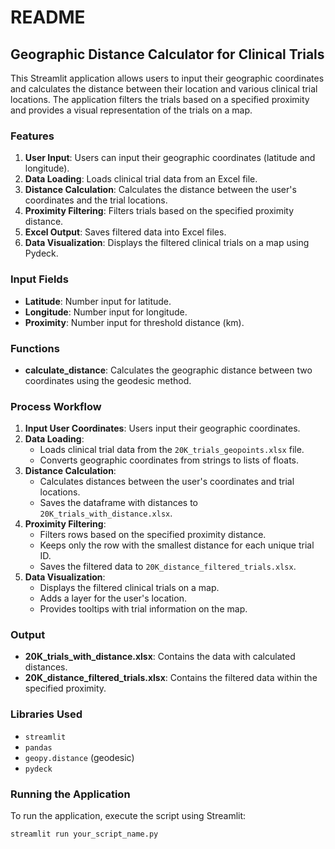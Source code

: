 # README

## Geographic Distance Calculator for Clinical Trials

This Streamlit application allows users to input their geographic coordinates and calculates the distance between their location and various clinical trial locations. The application filters the trials based on a specified proximity and provides a visual representation of the trials on a map.

### Features
1. **User Input**: Users can input their geographic coordinates (latitude and longitude).
2. **Data Loading**: Loads clinical trial data from an Excel file.
3. **Distance Calculation**: Calculates the distance between the user's coordinates and the trial locations.
4. **Proximity Filtering**: Filters trials based on the specified proximity distance.
5. **Excel Output**: Saves filtered data into Excel files.
6. **Data Visualization**: Displays the filtered clinical trials on a map using Pydeck.

### Input Fields
- **Latitude**: Number input for latitude.
- **Longitude**: Number input for longitude.
- **Proximity**: Number input for threshold distance (km).

### Functions
- **calculate_distance**: Calculates the geographic distance between two coordinates using the geodesic method.

### Process Workflow
1. **Input User Coordinates**: Users input their geographic coordinates.
2. **Data Loading**: 
    - Loads clinical trial data from the `20K_trials_geopoints.xlsx` file.
    - Converts geographic coordinates from strings to lists of floats.
3. **Distance Calculation**:
    - Calculates distances between the user's coordinates and trial locations.
    - Saves the dataframe with distances to `20K_trials_with_distance.xlsx`.
4. **Proximity Filtering**:
    - Filters rows based on the specified proximity distance.
    - Keeps only the row with the smallest distance for each unique trial ID.
    - Saves the filtered data to `20K_distance_filtered_trials.xlsx`.
5. **Data Visualization**:
    - Displays the filtered clinical trials on a map.
    - Adds a layer for the user's location.
    - Provides tooltips with trial information on the map.

### Output
- **20K_trials_with_distance.xlsx**: Contains the data with calculated distances.
- **20K_distance_filtered_trials.xlsx**: Contains the filtered data within the specified proximity.

### Libraries Used
- `streamlit`
- `pandas`
- `geopy.distance` (geodesic)
- `pydeck`

### Running the Application
To run the application, execute the script using Streamlit:

```bash
streamlit run your_script_name.py
